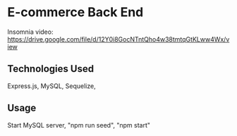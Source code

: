 # E-commerce Back End
Insomnia video: https://drive.google.com/file/d/12Y0i8GocNTntQho4w38tmtqGtKLww4Wx/view

## Technologies Used
Express.js, MySQL, Sequelize, 

## Usage
Start MySQL server, "npm run seed", "npm start"
